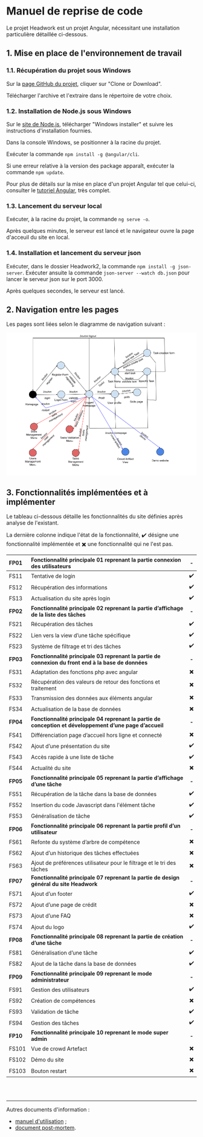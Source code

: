 # Manuel de reprise de code

Le projet Headwork est un projet Angular, nécessitant une installation particulière détaillée ci-dessous.

## 1. Mise en place de l'environnement de travail
### 1.1. Récupération du projet sous Windows
Sur la [page GitHub du projet](https://github.com/Rhohen/HD12), cliquer sur "Clone or Download".

Télécharger l'archive et l'extraire dans le répertoire de votre choix.

### 1.2. Installation de Node.js sous Windows
Sur le [site de Node.js](https://nodejs.org/en/download/), télécharger "Windows installer" et suivre les instructions d'installation fournies.

Dans la console Windows, se positionner à la racine du projet.

Exécuter la commande `npm install -g @angular/cli`.

Si une erreur relative à la version des package apparaît, exécuter la commande `npm update`.

Pour plus de détails sur la mise en place d'un projet Angular tel que celui-ci, consulter le [tutoriel Angular](https://angular.io/guide/quickstart), très complet.

### 1.3. Lancement du serveur local
Exécuter, à la racine du projet, la commande `ng serve -o`.

Après quelques minutes, le serveur est lancé et le navigateur ouvre la page d'acceuil du site en local.

### 1.4. Installation et lancement du serveur json
Exécuter, dans le dossier Headwork2, la commande `npm install -g json-server`.
Exécuter ansuite la commande `json-server --watch db.json` pour lancer le serveur json sur le port 3000.

Après quelques secondes, le serveur est lancé.

## 2. Navigation entre les pages
Les pages sont liées selon le diagramme de navigation suivant :

![Schéma de navigation du site Headwork](img/Schema_navigation_site.png)

## 3. Fonctionnalités implémentées et à implémenter
Le tableau ci-dessous détaille les fonctionnalités du site définies après analyse de l'existant.

La dernière colonne indique l'état de la fonctionnalité, :heavy_check_mark: désigne une fonctionnalité implémentée et :heavy_multiplication_x: une fonctionnalité qui ne l'est pas.
<br>

| FP01 | Fonctionnalité principale 01 reprenant la partie connexion des utilisateurs | - |
| :--- | :--- | :---: |
| FS11 | Tentative de login | :heavy_check_mark: |
| FS12 | Récupération des informations | :heavy_check_mark: |
| FS13 | Actualisation du site après login | :heavy_check_mark: |
| **FP02** | **Fonctionnalité principale 02 reprenant la partie d’affichage de la liste des tâches** | **-** |
| FS21 | Récupération des tâches | :heavy_check_mark: |
| FS22 | Lien vers la view d’une tâche spécifique | :heavy_check_mark: |
| FS23 | Système de filtrage et tri des tâches | :heavy_check_mark: |
| **FP03** | **Fonctionnalité principale 03 reprenant la partie de connexion du front end à la base de données** | **-** |
| FS31 | Adaptation des fonctions php avec angular | :heavy_multiplication_x: |
| FS32 | Récupération des valeurs de retour des fonctions et traitement | :heavy_multiplication_x: |
| FS33 | Transmission des données aux éléments angular | :heavy_multiplication_x: |
| FS34 | Actualisation de la base de données | :heavy_multiplication_x: |
| **FP04** | **Fonctionnalité principale 04 reprenant la partie de conception et développement d’une page d’accueil** | **-** |
| FS41 | Différenciation page d’accueil hors ligne et connecté | :heavy_multiplication_x: |
| FS42 | Ajout d’une présentation du site | :heavy_check_mark: |
| FS43 | Accès rapide à une liste de tâche | :heavy_check_mark: |
| FS44 | Actualité du site | :heavy_multiplication_x: |
| **FP05** | **Fonctionnalité principale 05 reprenant la partie d’affichage d’une tâche** | **-** |
| FS51 | Récupération de la tâche dans la base de données | :heavy_check_mark: |
| FS52 | Insertion du code Javascript dans l'élément tâche | :heavy_check_mark: |
| FS53 | Généralisation de tâche | :heavy_check_mark: |
| **FP06** | **Fonctionnalité principale 06 reprenant la partie profil d’un utilisateur** | **-** |
| FS61 | Refonte du système d’arbre de compétence | :heavy_multiplication_x: |
| FS62 | Ajout d’un historique des tâches effectuées | :heavy_multiplication_x: |
| FS63 | Ajout de préférences utilisateur pour le filtrage et le tri des tâches | :heavy_multiplication_x: |
| **FP07** | **Fonctionnalité principale 07 reprenant la partie de design général du site Headwork** | **-** |
| FS71 | Ajout d’un footer | :heavy_check_mark: |
| FS72 | Ajout d’une page de crédit | :heavy_multiplication_x: |
| FS73 | Ajout d’une FAQ | :heavy_multiplication_x: |
| FS74 | Ajout du logo | :heavy_check_mark: |
| **FP08** | **Fonctionnalité principale 08 reprenant la partie de création d’une tâche** | **-** |
| FS81 | Généralisation d’une tâche | :heavy_check_mark: |
| FS82 | Ajout de la tâche dans la base de données | :heavy_check_mark: |
| **FP09** | **Fonctionnalité principale 09 reprenant le mode administrateur** | **-** |
| FS91 | Gestion des utilisateurs | :heavy_check_mark: |
| FS92 | Création de compétences | :heavy_multiplication_x: |
| FS93 | Validation de tâche | :heavy_check_mark: |
| FS94 | Gestion des tâches | :heavy_check_mark: |
| **FP10** | **Fonctionnalité principale 10 reprenant le mode super admin** | **-** |
| FS101 | Vue de crowd Artefact | :heavy_multiplication_x: |
| FS102 | Démo du site | :heavy_multiplication_x: |
| FS103 | Bouton restart | :heavy_multiplication_x: |

<br><br>

---

Autres documents d'information :  
- [manuel d'utilisation](https://github.com/Rhohen/HD12/blob/master/Headwork2/document_fr/utilisation.md) ;
- [document post-mortem](https://github.com/Rhohen/HD12/blob/master/Headwork2/document_fr/post_mortem.md).
